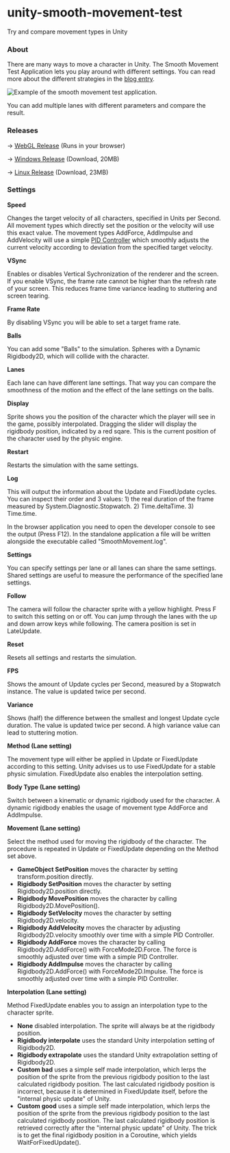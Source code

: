 # unity-smooth-movement-test
Try and compare movement types in Unity

### About

There are many ways to move a character in Unity. The Smooth Movement Test Application lets you play around with different settings. You can read more about the different strategies in the [blog entry](https://www.zubspace.com/blog/smooth-movement-in-unity).

![Example of the smooth movement test application.](example.jpg)

You can add multiple lanes with different parameters and compare the result.

### Releases

&rightarrow; [WebGL Release](https://www.zubspace.com/tools/smooth-movement-test?target=_blank) (Runs in your browser)

&rightarrow; [Windows Release](https://www.zubspace.com//user/tools/smooth-movement-test/smooth-movement-test-win.zip) (Download, 20MB)

&rightarrow; [Linux Release](https://www.zubspace.com//user/tools/smooth-movement-test/smooth-movement-test-linux.zip) (Download, 23MB)

### Settings

**Speed**

Changes the target velocity of all characters, specified in Units per Second. All movement types which directly set the position or the velocity will use this exact value. The movement types AddForce, AddImpulse and AddVelocity will use a simple [PID Controller](https://en.wikipedia.org/wiki/PID_controller) which smoothly adjusts the current velocity according to deviation from the specified target velocity.

**VSync**

Enables or disables Vertical Sychronization of the renderer and the screen. If you enable VSync, the frame rate cannot be higher than the refresh rate of your screen. This reduces frame time variance leading to stuttering and screen tearing.

**Frame Rate**

By disabling VSync you will be able to set a target frame rate.

**Balls**

You can add some "Balls" to the simulation. Spheres with a Dynamic Rigidbody2D, which will collide with the character.

**Lanes**

Each lane can have different lane settings. That way you can compare the smoothness of the motion and the effect of the lane settings on the balls.

**Display**

Sprite shows you the position of the character which the player will see in the game, possibly interpolated. Dragging the slider will display the rigidbody position, indicated by a red sqare. This is the current position of the character used by the physic engine.

**Restart**

Restarts the simulation with the same settings.

**Log**

This will output the information about the Update and FixedUpdate cycles. You can inspect their order and 3 values: 1) the real duration of the frame measured by System.Diagnostic.Stopwatch. 2) Time.deltaTime. 3) Time.time.

In the browser application you need to open the developer console to see the output (Press F12). In the standalone application a file will be written alongside the executable called "SmoothMovement.log".

**Settings**

You can specify settings per lane or all lanes can share the same settings. Shared settings are useful to measure the performance of the specified lane settings.

**Follow**

The camera will follow the character sprite with a yellow highlight. Press F to switch this setting on or off. You can jump through the lanes with the up and down arrow keys while following. The camera position is set in LateUpdate.

**Reset**

Resets all settings and restarts the simulation.

**FPS**

Shows the amount of Update cycles per Second, measured by a Stopwatch instance. The value is updated twice per second.

**Variance**

Shows (half) the difference between the smallest and longest Update cycle duration. The value is updated twice per second. A high variance value can lead to stuttering motion.

**Method (Lane setting)**

The movement type will either be applied in Update or FixedUpdate according to this setting. Unity advises us to use FixedUpdate for a stable physic simulation. FixedUpdate also enables the interpolation setting.

**Body Type (Lane setting)**

Switch between a kinematic or dynamic rigidbody used for the character. A dynamic rigidbody enables the usage of movement type AddForce and AddImpulse.

**Movement (Lane setting)**

Select the method used for moving the rigidbody of the character. The procedure is repeated in Update or FixedUpdate depending on the Method set above.

* **GameObject SetPosition** moves the character by setting transform.position directly.
* **Rigidbody SetPosition** moves the character by setting Rigidbody2D.position directly.
* **Rigidbody MovePosition** moves the character by calling Rigidbody2D.MovePosition().
* **Rigidbody SetVelocity** moves the character by setting Rigidbody2D.velocity.
* **Rigidbody AddVelocity** moves the character by adjusting Rigidbody2D.velocity smoothly over time with a simple PID Controller.
* **Rigidbody AddForce** moves the character by calling Rigidbody2D.AddForce() with ForceMode2D.Force. The force is smoothly adjusted over time with a simple PID Controller.
* **Rigidbody AddImpulse** moves the character by calling Rigidbody2D.AddForce() with ForceMode2D.Impulse. The force is smoothly adjusted over time with a simple PID Controller.

**Interpolation (Lane setting)**

Method FixedUpdate enables you to assign an interpolation type to the character sprite.

* **None** disabled interpolation. The sprite will always be at the rigidbody position.
* **Rigidbody interpolate** uses the standard Unity interpolation setting of Rigidbody2D.
* **Rigidbody extrapolate** uses the standard Unity extrapolation setting of Rigidbody2D.
* **Custom bad** uses a simple self made interpolation, which lerps the position of the sprite from the previous rigidbody position to the last calculated rigidbody position. The last calculated rigidbody position is incorrect, because it is determined in FixedUpdate itself, before the "internal physic update" of Unity.
* **Custom good** uses a simple self made interpolation, which lerps the position of the sprite from the previous rigidbody position to the last calculated rigidbody position. The last calculated rigidbody position is retrieved correctly after the "internal physic update" of Unity. The trick is to get the final rigidbody position in a Coroutine, which yields WaitForFixedUpdate().
